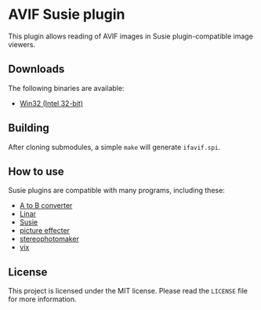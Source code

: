 # AVIF Susie plugin

This plugin allows reading of AVIF images in Susie plugin-compatible image viewers.

## Downloads

The following binaries are available:  
* [Win32 (Intel 32-bit)](https://github.com/uyjulian/ifavif/releases/latest/download/ifavif.7z)  

## Building

After cloning submodules, a simple `make` will generate `ifavif.spi`.

## How to use

Susie plugins are compatible with many programs, including these:

- [A to B converter](http://www.asahi-net.or.jp/~KH4S-SMZ/spi/abc/index.html)
- [Linar](http://hp.vector.co.jp/authors/VA015839/)
- [Susie](http://www.digitalpad.co.jp/~takechin/betasue.html#susie32)
- [picture effecter](http://www.asahi-net.or.jp/~DS8H-WTNB/software/index.html)
- [stereophotomaker](http://stereo.jpn.org/eng/stphmkr/)
- [vix](http://www.forest.impress.co.jp/library/software/vix/)

## License

This project is licensed under the MIT license. Please read the `LICENSE` file for more information.
